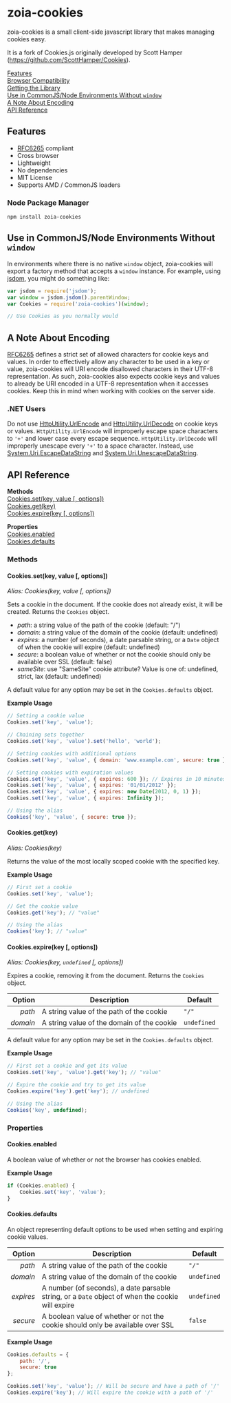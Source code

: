 # zoia-cookies

zoia-cookies is a small client-side javascript library that makes managing cookies easy.

It is a fork of Cookies.js originally developed by Scott Hamper (<https://github.com/ScottHamper/Cookies>).

[Features](#features)<br>
[Browser Compatibility](#browser-compatibility)<br>
[Getting the Library](#getting-the-library)<br>
[Use in CommonJS/Node Environments Without `window`](#use-in-commonjsnode-environments-without-window)<br>
[A Note About Encoding](#a-note-about-encoding)<br>
[API Reference](#api-reference)

## Features

- [RFC6265](http://www.rfc-editor.org/rfc/rfc6265.txt) compliant
- Cross browser
- Lightweight
- No dependencies
- MIT License
- Supports AMD / CommonJS loaders

### Node Package Manager

`npm install zoia-cookies`

## Use in CommonJS/Node Environments Without `window`

In environments where there is no native `window` object, zoia-cookies will export a factory method that accepts a `window` instance. For example, using [jsdom](https://github.com/tmpvar/jsdom), you might do something like:

```javascript
var jsdom = require('jsdom');
var window = jsdom.jsdom().parentWindow;
var Cookies = require('zoia-cookies')(window);

// Use Cookies as you normally would
```

## A Note About Encoding

[RFC6265](http://www.rfc-editor.org/rfc/rfc6265.txt) defines a strict set of allowed characters for cookie keys and values. In order to effectively allow any character to be used in a key or value, zoia-cookies will URI encode disallowed characters in their UTF-8 representation. As such, zoia-cookies also expects cookie keys and values to already be URI encoded in a UTF-8 representation when it accesses cookies. Keep this in mind when working with cookies on the server side.

### .NET Users

Do not use [HttpUtility.UrlEncode](http://msdn.microsoft.com/en-us/library/4fkewx0t.aspx) and [HttpUtility.UrlDecode](http://msdn.microsoft.com/en-us/library/adwtk1fy.aspx) on cookie keys or values. `HttpUtility.UrlEncode` will improperly escape space characters to `'+'` and lower case every escape sequence. `HttpUtility.UrlDecode` will improperly unescape every `'+'` to a space character. Instead, use [System.Uri.EscapeDataString](http://msdn.microsoft.com/en-us/library/system.uri.escapedatastring.aspx) and [System.Uri.UnescapeDataString](http://msdn.microsoft.com/en-us/library/system.uri.unescapedatastring.aspx).

## API Reference

**Methods**<br>
[Cookies.set(key, value [, options])](#cookiessetkey-value--options)<br>
[Cookies.get(key)](#cookiesgetkey)<br>
[Cookies.expire(key [, options])](#cookiesexpirekey--options)

**Properties**<br>
[Cookies.enabled](#cookiesenabled)<br>
[Cookies.defaults](#cookiesdefaults)

### Methods

#### Cookies.set(key, value [, options])

_Alias: Cookies(key, value [, options])_

Sets a cookie in the document. If the cookie does not already exist, it will be created. Returns the `Cookies` object.

* _path_: a string value of the path of the cookie (default: "/")
* _domain_: a string value of the domain of the cookie (default: undefined)
* _expires_: a number (of seconds), a date parsable string, or a `Date` object of when the cookie will expire (default: undefined)
* _secure_: a boolean value of whether or not the cookie should only be available over SSL (default: false)
* _sameSite_: use "SameSite" cookie attribute? Value is one of: undefined, strict, lax (default: undefined)

A default value for any option may be set in the `Cookies.defaults` object.

**Example Usage**

```javascript
// Setting a cookie value
Cookies.set('key', 'value');

// Chaining sets together
Cookies.set('key', 'value').set('hello', 'world');

// Setting cookies with additional options
Cookies.set('key', 'value', { domain: 'www.example.com', secure: true });

// Setting cookies with expiration values
Cookies.set('key', 'value', { expires: 600 }); // Expires in 10 minutes
Cookies.set('key', 'value', { expires: '01/01/2012' });
Cookies.set('key', 'value', { expires: new Date(2012, 0, 1) });
Cookies.set('key', 'value', { expires: Infinity });

// Using the alias
Cookies('key', 'value', { secure: true });
```

#### Cookies.get(key)

_Alias: Cookies(key)_

Returns the value of the most locally scoped cookie with the specified key.

**Example Usage**

```javascript
// First set a cookie
Cookies.set('key', 'value');

// Get the cookie value
Cookies.get('key'); // "value"

// Using the alias
Cookies('key'); // "value"
```

#### Cookies.expire(key [, options])

_Alias: Cookies(key, `undefined` [, options])_

Expires a cookie, removing it from the document. Returns the `Cookies` object.

  Option | Description                                | Default
-------: | ------------------------------------------ | -----------
  _path_ | A string value of the path of the cookie   | `"/"`
_domain_ | A string value of the domain of the cookie | `undefined`

A default value for any option may be set in the `Cookies.defaults` object.

**Example Usage**

```javascript
// First set a cookie and get its value
Cookies.set('key', 'value').get('key'); // "value"

// Expire the cookie and try to get its value
Cookies.expire('key').get('key'); // undefined

// Using the alias
Cookies('key', undefined);
```

### Properties

#### Cookies.enabled

A boolean value of whether or not the browser has cookies enabled.

**Example Usage**

```javascript
if (Cookies.enabled) {
    Cookies.set('key', 'value');
}
```

#### Cookies.defaults

An object representing default options to be used when setting and expiring cookie values.

   Option | Description                                                                                      | Default
--------: | ------------------------------------------------------------------------------------------------ | -----------
   _path_ | A string value of the path of the cookie                                                         | `"/"`
 _domain_ | A string value of the domain of the cookie                                                       | `undefined`
_expires_ | A number (of seconds), a date parsable string, or a `Date` object of when the cookie will expire | `undefined`
 _secure_ | A boolean value of whether or not the cookie should only be available over SSL                   | `false`

**Example Usage**

```javascript
Cookies.defaults = {
    path: '/',
    secure: true
};

Cookies.set('key', 'value'); // Will be secure and have a path of '/'
Cookies.expire('key'); // Will expire the cookie with a path of '/'
```

